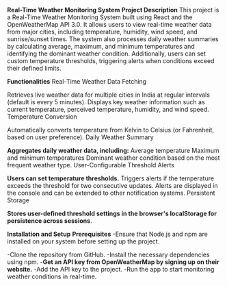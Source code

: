 **Real-Time Weather Monitoring System**
**Project Description**
This project is a Real-Time Weather Monitoring System built using React and the OpenWeatherMap API 3.0. It allows users to view real-time weather data from major cities, including temperature, humidity, wind speed, and sunrise/sunset times. The system also processes daily weather summaries by calculating average, maximum, and minimum temperatures and identifying the dominant weather condition. Additionally, users can set custom temperature thresholds, triggering alerts when conditions exceed their defined limits.

**Functionalities**
Real-Time Weather Data Fetching

Retrieves live weather data for multiple cities in India at regular intervals (default is every 5 minutes).
Displays key weather information such as current temperature, perceived temperature, humidity, and wind speed.
Temperature Conversion

Automatically converts temperature from Kelvin to Celsius (or Fahrenheit, based on user preference).
Daily Weather Summary

**Aggregates daily weather data, including:**
Average temperature
Maximum and minimum temperatures
Dominant weather condition based on the most frequent weather type.
User-Configurable Threshold Alerts

**Users can set temperature thresholds.**
Triggers alerts if the temperature exceeds the threshold for two consecutive updates.
Alerts are displayed in the console and can be extended to other notification systems.
Persistent Storage

**Stores user-defined threshold settings in the browser's localStorage for persistence across sessions**.


**Installation and Setup**
**Prerequisites**
-Ensure that Node.js and npm are installed on your system before setting up the project.

-Clone the repository from GitHub.
-Install the necessary dependencies using npm.
-**Get an API key from OpenWeatherMap by signing up on their website.**
-Add the API key to the project.
-Run the app to start monitoring weather conditions in real-time.
